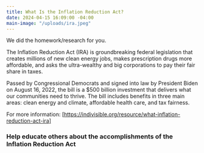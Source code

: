 ```yaml
---
title: What Is the Inflation Reduction Act?
date: 2024-04-15 16:09:00 -04:00
main-image: "/uploads/ira.jpeg"
---
```


We did the homework/research for you. 
 
The Inflation Reduction Act (IRA) is groundbreaking federal legislation that creates millions of new clean energy jobs, makes prescription drugs more affordable, and asks the ultra-wealthy and big corporations to pay their fair share in taxes.

Passed by Congressional Democrats and signed into law by President Biden on August 16, 2022, the bill is a $500 billion investment that delivers what our communities need to thrive. The bill includes benefits in three main areas: clean energy and climate, affordable health care, and tax fairness. 

For more information:  [https://indivisible.org/resource/what-inflation-reduction-act-ira]
 
### Help educate others about the accomplishments of the Inflation Reduction Act

